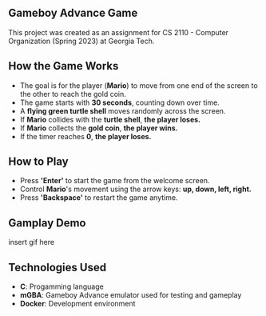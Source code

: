 ## Gameboy Advance Game
This project was created as an assignment for CS 2110 - Computer Organization (Spring 2023) at Georgia Tech.

## How the Game Works 
- The goal is for the player (**Mario**) to move from one end of the screen to the other to reach the gold coin.
- The game starts with **30 seconds**, counting down over time.
- A **flying green turtle shell** moves randomly across the screen.
- If **Mario** collides with the **turtle shell**, **the player loses.**
- If **Mario** collects the **gold coin**, **the player wins.**
- If the timer reaches **0**, **the player loses.**

## How to Play
- Press **'Enter'** to start the game from the welcome screen.
- Control **Mario**'s movement using the arrow keys: **up, down, left, right.**
- Press **'Backspace'** to restart the game anytime.

## Gamplay Demo
insert gif here

## Technologies Used
- **C**: Progamming language
- **mGBA**: Gameboy Advance emulator used for testing and gameplay
- **Docker**: Development environment
